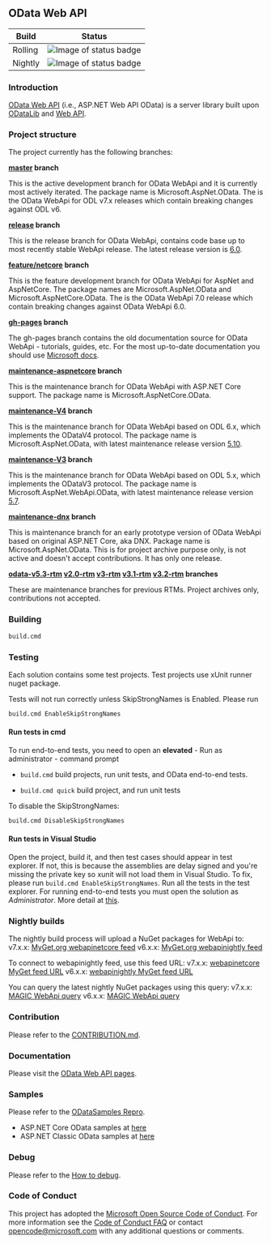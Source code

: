 ## OData Web API

 Build  | Status
--------|---------
Rolling | ![Image of status badge](https://identitydivision.visualstudio.com/OData/_apis/build/status/WebApi/WebApi-master%20-%20Rolling)
Nightly | ![Image of status badge](https://identitydivision.visualstudio.com/OData/_apis/build/status/WebApi/WebApi-master%20-%20Nightly)

### Introduction

[OData Web API](https://docs.microsoft.com/en-us/odata/webapi/getting-started) (i.e., ASP.NET Web API OData) is a server library built upon [ODataLib](https://github.com/OData/odata.net/) and [Web API](http://www.asp.net/web-api).

### Project structure

The project currently has the following branches:

**[master](https://github.com/OData/Webapi/tree/master) branch**

This is the active development branch for OData WebApi and it is currently most actively iterated. The package name is Microsoft.AspNet.OData. The is the OData WebApi for ODL v7.x releases which contain breaking changes against ODL v6.

**[release](https://github.com/OData/Webapi/tree/release) branch**

This is the release branch for OData WebApi, contains code base up to most recently stable WebApi release. The latest release version is [6.0](https://www.nuget.org/packages/Microsoft.AspNet.OData/6.0.0).

**[feature/netcore](https://github.com/OData/Webapi/tree/feature/netcore) branch**

This is the feature development branch for OData WebApi for AspNet and AspNetCore. The package names are Microsoft.AspNet.OData and Microsoft.AspNetCore.OData. The is the OData WebApi 7.0 release which contain breaking changes against OData WebApi 6.0.

**[gh-pages](https://github.com/OData/WebApi/tree/gh-pages) branch**

The gh-pages branch contains the old documentation source for OData WebApi - tutorials, guides, etc. For the most up-to-date documentation you should use [Microsoft docs](https://docs.microsoft.com/en-us/odata).

**[maintenance-aspnetcore](https://github.com/OData/Webapi/tree/maintenance-aspnetcore) branch**

This is the maintenance branch for OData WebApi with ASP.NET Core support. The package name is Microsoft.AspNetCore.OData.

**[maintenance-V4](https://github.com/OData/Webapi/tree/maintenance-V4) branch**

This is the maintenance branch for OData WebApi based on ODL 6.x, which implements the ODataV4 protocol. The package name is Microsoft.AspNet.OData, with latest maintenance release version [5.10](https://www.nuget.org/packages/Microsoft.AspNet.OData/5.10.0).

**[maintenance-V3](https://github.com/OData/Webapi/tree/maintenance-V3) branch**

This is the maintenance branch for OData WebApi based on ODL 5.x, which implements the ODataV3 protocol. The package name is Microsoft.AspNet.WebApi.OData, with latest maintenance release version [5.7](https://www.nuget.org/packages/Microsoft.AspNet.WebApi.OData/5.7.0).

**[maintenance-dnx](https://github.com/OData/Webapi/tree/maintenance-dnx) branch**

This is maintenance branch for an early prototype version of OData WebApi based on original ASP.NET Core, aka DNX. Package name is Microsoft.AspNet.OData. This is for project archive purpose only, is not active and doesn't accept contributions. It has only one release.

**[odata-v5.3-rtm](https://github.com/OData/WebApi/tree/odata-v5.3-rtm) [v2.0-rtm](https://github.com/OData/WebApi/tree/v2.0-rtm) [v3-rtm](https://github.com/OData/WebApi/tree/odata-v3-rtm) [v3.1-rtm](https://github.com/OData/WebApi/tree/v3.1-rtm) [v3.2-rtm](https://github.com/OData/WebApi/tree/v3.2-rtm) branches**

These are maintenance branches for previous RTMs. Project archives only, contributions not accepted.

### Building

```sh
build.cmd
```

### Testing

Each solution contains some test projects. Test projects use xUnit runner nuget package.

Tests will not run correctly unless SkipStrongNames is Enabled. Please run

```sh
build.cmd EnableSkipStrongNames
```

#### Run tests in cmd

To run end-to-end tests, you need to open an **elevated** - Run as administrator - command prompt

* `build.cmd` build projects, run unit tests, and OData end-to-end tests.

* `build.cmd quick` build project, and run unit tests

To disable the SkipStrongNames:

```sh
build.cmd DisableSkipStrongNames
```

#### Run tests in Visual Studio

Open the project, build it, and then test cases should appear in test explorer. If not, this is because the assemblies are delay signed and you're missing the private key so xunit will not load them in Visual Studio. To fix, please run `build.cmd EnableSkipStrongNames`. Run all the tests in the test explorer. For running end-to-end tests you must open the solution as *Administrator*. More detail at [this](https://docs.microsoft.com/en-us/odata/webapi/unittest-e2etest).

### Nightly builds

The nightly build process will upload a NuGet packages for WebApi to:
 v7.x.x: [MyGet.org webapinetcore feed](https://www.myget.org/gallery/webapinetcore)
 v6.x.x: [MyGet.org webapinightly feed](https://www.myget.org/gallery/webapinightly)

To connect to webapinightly feed, use this feed URL:
 v7.x.x: [webapinetcore MyGet feed URL](https://www.myget.org/F/webapinetcore)
 v6.x.x: [webapinightly MyGet feed URL](https://www.myget.org/F/webapinightly)

You can query the latest nightly NuGet packages using this query:
 v7.x.x: [MAGIC WebApi query](https://www.myget.org/F/webapinetcore/Packages?$select=Id,Version&$orderby=Version%20desc&$top=4&$format=application/json)
 v6.x.x: [MAGIC WebApi query](https://www.myget.org/F/webapinightly/Packages?$select=Id,Version&$orderby=Version%20desc&$top=4&$format=application/json)

### Contribution

Please refer to the [CONTRIBUTION.md](https://github.com/OData/WebApi/blob/master/.github/CONTRIBUTION.md).

### Documentation

Please visit the [OData Web API pages](https://docs.microsoft.com/en-us/odata/webapi/getting-started).

### Samples

Please refer to the [ODataSamples Repro](https://github.com/OData/ODataSamples).

* ASP.NET Core OData samples at [here](https://github.com/OData/ODataSamples/tree/master/WebApiCore)
* ASP.NET Classic OData samples at [here](https://github.com/OData/ODataSamples/tree/master/WebApiClassic)

### Debug

Please refer to the [How to debug](https://docs.microsoft.com/en-us/odata/webapi/debugging).

### Code of Conduct

This project has adopted the [Microsoft Open Source Code of Conduct](https://opensource.microsoft.com/codeofconduct/). For more information see the [Code of Conduct FAQ](https://opensource.microsoft.com/codeofconduct/faq/) or contact [opencode@microsoft.com](mailto:opencode@microsoft.com) with any additional questions or comments.

